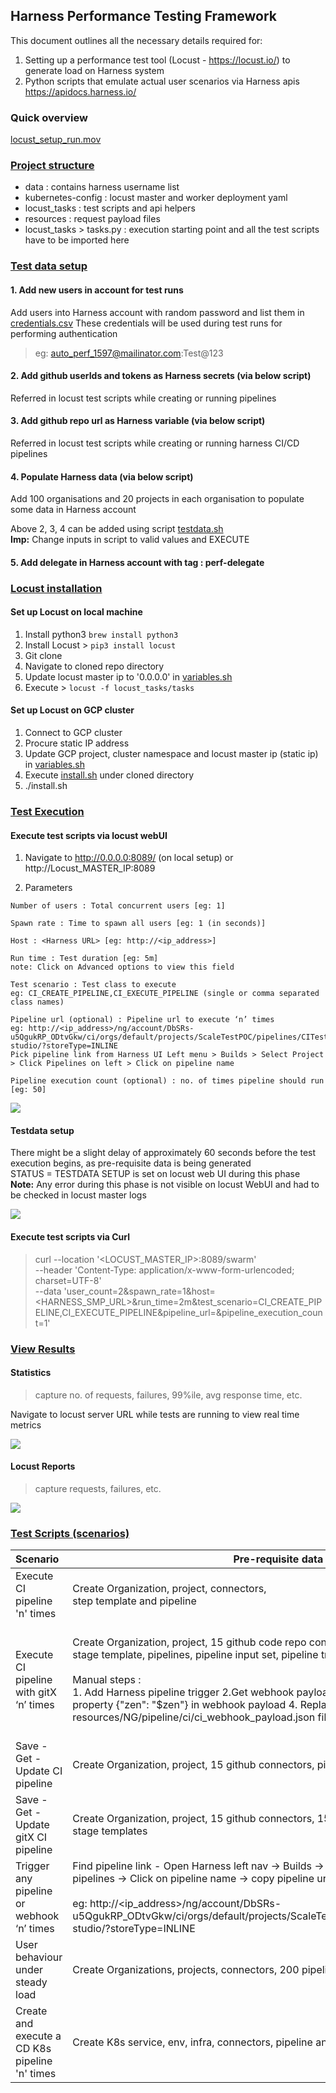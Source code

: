 
## Harness Performance Testing Framework

This document outlines all the necessary details required for:
1. Setting up a performance test tool (Locust - https://locust.io/) to generate load on Harness system
2. Python scripts that emulate actual user scenarios via Harness apis https://apidocs.harness.io/

### Quick overview
[locust_setup_run.mov](https://drive.google.com/file/d/1oU9r0_IBOs908D0YmpRUrCzW9EqmR_hV/view)

### [Project structure](#)
- data : contains harness username list
- kubernetes-config : locust master and worker deployment yaml
- locust_tasks : test scripts and api helpers
- resources : request payload files
- locust_tasks > tasks.py : execution starting point and all the test scripts have to be imported here

### [Test data setup](#)

#### 1. Add new users in account for test runs
Add users into Harness account with random password and list them in [credentials.csv](./data/on-prem/credentials.csv)
These credentials will be used during test runs for performing authentication

> eg: auto_perf_1597@mailinator.com:Test@123

#### 2. Add github userIds and tokens as Harness secrets (via below script)
Referred in locust test scripts while creating or running pipelines

#### 3. Add github repo url as Harness variable (via below script)
Referred in locust test scripts while creating or running harness CI/CD pipelines

#### 4. Populate Harness data (via below script)
Add 100 organisations and 20 projects in each organisation to populate some data in Harness account

Above 2, 3, 4 can be added using script [testdata.sh](./data/scripts/testdata.sh)  
**Imp:** Change inputs in script to valid values and EXECUTE

#### 5. Add delegate in Harness account with tag : perf-delegate

### [Locust installation](#)

#### Set up Locust on local machine
1. Install python3 ```brew install python3 ```  
2. Install Locust > ```pip3 install locust```  
3. Git clone  
4. Navigate to cloned repo directory
5. Update locust master ip to '0.0.0.0' in [variables.sh](./variables.sh)
6. Execute > ```locust -f locust_tasks/tasks```

#### Set up Locust on GCP cluster  
1. Connect to GCP cluster
2. Procure static IP address
3. Update GCP project, cluster namespace and locust master ip (static ip) in [variables.sh](./variables.sh)
4. Execute [install.sh](./install.sh) under cloned directory
5. ./install.sh

### [Test Execution](#)

#### Execute test scripts via locust webUI

1. Navigate to http://0.0.0.0:8089/ (on local setup) or http://Locust_MASTER_IP:8089     

  
2. Parameters
``` 
Number of users : Total concurrent users [eg: 1]

Spawn rate : Time to spawn all users [eg: 1 (in seconds)]

Host : <Harness URL> [eg: http://<ip_address>]

Run time : Test duration [eg: 5m]
note: Click on Advanced options to view this field

Test scenario : Test class to execute 
eg: CI_CREATE_PIPELINE,CI_EXECUTE_PIPELINE (single or comma separated class names)

Pipeline url (optional) : Pipeline url to execute ‘n’ times 
eg: http://<ip_address>/ng/account/DbSRs-u5QgukRP_ODtvGkw/ci/orgs/default/projects/ScaleTestPOC/pipelines/CITest/pipeline-studio/?storeType=INLINE
Pick pipeline link from Harness UI Left menu > Builds > Select Project > Click Pipelines on left > Click on pipeline name

Pipeline execution count (optional) : no. of times pipeline should run [eg: 50]

```
![](./docs/img/locust_params.png)

#### Testdata setup 

There might be a slight delay of approximately 60 seconds before the test execution begins, as pre-requisite data is being generated  
STATUS = TESTDATA SETUP is set on locust web UI during this phase  
**Note:** Any error during this phase is not visible on locust WebUI and had to be checked in locust master logs

![](./docs/img/testdata_setup.png)

#### Execute test scripts via Curl

> curl --location '<LOCUST_MASTER_IP>:8089/swarm' \
--header 'Content-Type: application/x-www-form-urlencoded; charset=UTF-8' \
--data 'user_count=2&spawn_rate=1&host=<HARNESS_SMP_URL>&run_time=2m&test_scenario=CI_CREATE_PIPELINE,CI_EXECUTE_PIPELINE&pipeline_url=&pipeline_execution_count=1'  
  

### [View Results](#)

#### Statistics 
> capture no. of requests, failures, 99%ile, avg response time, etc.  

Navigate to locust server URL while tests are running to view real time metrics

![](./docs/img/statistics.png)


#### Locust Reports
> capture requests, failures, etc.

![](./docs/img/reports.png)


### [Test Scripts (scenarios)](#)

  
  

| Scenario                                 | Pre-requisite data                                                                                                                                                                                                                                                                                                                                                               | Locust params                                                                                                                                         | Comments                                                                                                                                                       |
|:-----------------------------------------|----------------------------------------------------------------------------------------------------------------------------------------------------------------------------------------------------------------------------------------------------------------------------------------------------------------------------------------------------------------------------------|-------------------------------------------------------------------------------------------------------------------------------------------------------|----------------------------------------------------------------------------------------------------------------------------------------------------------------|
| Execute CI pipeline 'n' times            | Create Organization, project, connectors, <br/>step template and pipeline                                                                                                                                                                                                                                                                                                        | Test scenario : CI_PIPELINE_RUN<br/> Pipeline url: blank<br/>Pipeline execution count : 10                                                            |                                                                                                                                                                |
| Execute CI pipeline with gitX  ‘n’ times | Create Organization, project, 15 github code repo connectors, 15 gitX (step template, stage template, pipelines, pipeline input set, pipeline triggers) <br/> <br/>Manual steps :<br/> 1. Add Harness pipeline trigger 2.Get webhook payload under github repo 3. Add one property {"zen": "$zen"} in webhook payload 4. Replace webhook payload in resources/NG/pipeline/ci/ci_webhook_payload.json file | Test scenario : CI_PIPELINE_REMOTE_RUN<br/> Pipeline url: blank<br/>Pipeline execution count : 10                                                     | Pipeline is triggered via webhook and each pipeline_execution_count triggers 15 pipelines <br/> <br/>To execute 1500 pipelines - set pipeline_execution_count = 100 |
| Save - Get - Update CI pipeline          | Create Organization, project, 15 github connectors, pipeline template                                                                                                                                                                                                                                                                                                            | Test scenario : CI_PIPELINE_SAVE<br/> Pipeline url: blank<br/>Pipeline execution count : 0                                                            |                                                            ‘n’ users will Save - Get - Update CI pipeline concurrently and repeat until duration                                                                                                    | 
| Save - Get - Update gitX CI pipeline     | Create Organization, project, 15 github connectors, 15 gitX step template, 15 gitX stage templates                                                                                                                                                                                                                                                                               | Test scenario : CI_PIPELINE_REMOTE_SAVE<br/> Pipeline url: blank<br/>Pipeline execution count : 0                                                     |                                                 ‘n’ users will Save - Get - Update gitX CI pipeline concurrently and repeat until duration                                                                                                               |
| Trigger any pipeline or webhook ‘n’ times | Find pipeline link - Open Harness left nav -> Builds -> Select project -> Click on pipelines -> Click on pipeline name -> copy pipeline url<br/><br/> eg: http://<ip_address>/ng/account/DbSRs-u5QgukRP_ODtvGkw/ci/orgs/default/projects/ScaleTestPOC/pipelines/CITest/pipeline-studio/?storeType=INLINE                                                                                                                                                                                                                       | Test scenario : TRIGGER_PIPELINE<br/> Pipeline url: <URL><br/>Pipeline execution count : 10                                                           |                                                                                                                                                                |
| User behaviour under steady load    |               Create Organizations, projects, connectors, 200 pipeline and execute them                                                                                                                                                                                                                                                                                                                                                                   | Test scenario : CI_CREATE_PIPELINE,CI_EXECUTE_PIPELINE,<br/>CI_UPDATE_PIPELINE,CI_VIEW_EXECUTION<br/> Pipeline url: blank<br/>Pipeline execution count : 0 |                                                                                                                                                                |
| Create and execute a CD K8s pipeline 'n' times            | Create K8s service, env, infra, connectors, pipeline and execute                                                                                                                                                                                                                                                                                                        | Test scenario : CD_PIPELINE_RUN<br/> Pipeline url: blank<br/>Pipeline execution count : n                                                            |                                                                                                                                                                |
 